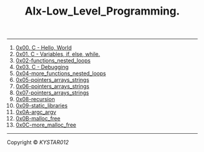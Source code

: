 <html>
<body>
<header>
<h1> Alx-Low_Level_Programming.</h1>
</header>
<hr>
<section>
<p><ol>
<li><a href="https://github.com/Kystar012/alx-low_level_programming/tree/master"> 0x00. C - Hello, World</a></li>
<li><a href="https://github.com/Kystar012/alx-low_level_programming/tree/master/0x01-variables_if_else_while"> 0x01. C - Variables, if, else, while.</a></li>
<li><a href="https://github.com/Kystar012/alx-low_level_programming/tree/master/0x02-functions_nested_loops">0x02-functions_nested_loops</a></li>
<li><a href="https://github.com/Kystar012/alx-low_level_programming/tree/master/0x03-debugging">0x03. C - Debugging</a></li>
<li><a href="https://github.com/Kystar012/alx-low_level_programming/tree/master/0x04-more_functions_nested_loops">0x04-more_functions_nested_loops</a></li>
<li><a href="https://github.com/Kystar012/alx-low_level_programming/tree/master/0x05-pointers_arrays_strings">0x05-pointers_arrays_strings </a></li>
<li><a href="https://github.com/Kystar012/alx-low_level_programming/tree/master/0x06-pointers_arrays_strings">0x06-pointers_arrays_strings</a></li>
<li><a href="https://github.com/Kystar012/alx-low_level_programming/tree/master/0x07-pointers_arrays_strings">0x07-pointers_arrays_strings</a></li>
<li><a href="https://github.com/Kystar012/alx-low_level_programming/tree/master/0x08-recursion">0x08-recursion</a></li>
<li><a href="https://github.com/Kystar012/alx-low_level_programming/tree/master/0x09-static_libraries">0x09-static_libraries</a></li>
<li><a href="https://github.com/Kystar012/alx-low_level_programming/tree/master/0x0A-argc_argv">0x0A-argc_argv</a></li>
<li><a href="https://github.com/Kystar012/alx-low_level_programming/tree/master/0x0B-malloc_free">0x0B-malloc_free</a></li>
<li><a href="https://github.com/Kystar012/alx-low_level_programming/tree/master/0x0C-more_malloc_free">0x0C-more_malloc_free</a></li>

</ol>
</p>
</section>
<hr>
<footer>
<p align=centre> Copyright &copy <em>KYSTAR012</em> </p>
</footer>
</body>
</html>
